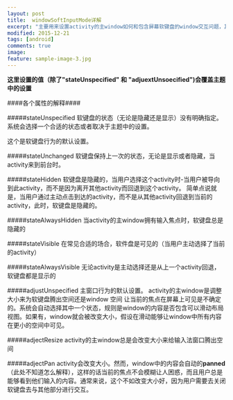 ```yaml
---
layout: post
title:  windowSoftInputMode详解
excerpt: "主要用来设置activity的主window如何和包含屏幕软键盘的window交互问题，其影响俩个事情：1.软键盘的状态-隐藏或者显示-当activity获取到用户的焦点。2.activity主window的调整-是变的更小来为软键盘腾出空间还是内容容器让当前焦点可见当window的其他部分被键盘覆盖"
modified: 2015-12-21
tags: [android]
comments: true
image:
feature: sample-image-3.jpg
---
```


**这里设置的值（除了"stateUnspecified" 和 "adjuextUnsoecified")会覆盖主题中的设置**

####各个属性的解释####

#####stateUnspecified
软键盘的状态（无论是隐藏还是显示）没有明确指定。系统会选择一个合适的状态或者取决于主题中的设置。

这个是软键盘行为的默认设置。

#####stateUnchanged
软键盘保持上一次的状态，无论是显示或者隐藏，当activity来到前台时。

#####stateHidden
软键盘是隐藏的，当用户选择这个activity时-当用户被导向到此activity，而不是因为离开其他activity而回退到这个activity。
简单点说就是，当用户通过主动点击到达的activity，而不是从其他activity回退到当前的activity，此时，软键盘是隐藏的。

#####stateAlwaysHidden
当activity的主window拥有输入焦点时，软键盘总是隐藏的

#####stateVisible
在常见合适的场合，软件盘是可见的（当用户主动选择了当前的activity）

#####stateAlwaysVisible
无论activity是主动选择还是从上一个activity回退，软键盘都是显示的

#####adjustUnspecified
主窗口行为的默认设置。
activity的主window是调整大小来为软键盘腾出空间还是window 空间
让当前的焦点在屏幕上可见是不确定的。系统会自动选择其中一个状态，规则是window的内容是否包含可以滑动布局视图。如果有，window就会被改变大小，假设在滑动能够让window中所有内容在更小的空间中可见。

#####adjectResize
activity的主window总是会改变大小来给输入法窗口腾出空间

#####adjectPan
activity会改变大小。然而，window中的内容会自动的**panned**（此处不知道怎么解释），这样的话当前的焦点不会模糊让人困惑，而且用户总是能够看到他们输入的内容。通常来说，这个不如改变大小好，因为用户需要去关闭软键盘去与其他部分进行交互。


